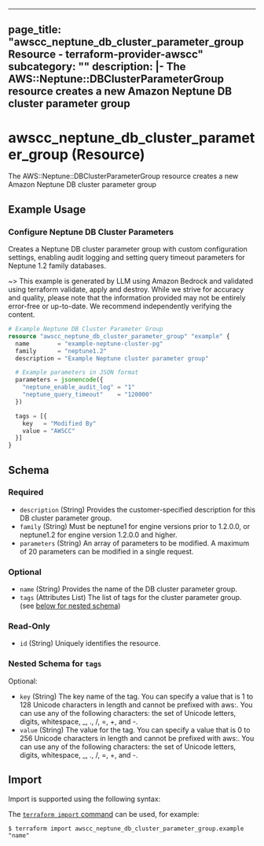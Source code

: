
---
page_title: "awscc_neptune_db_cluster_parameter_group Resource - terraform-provider-awscc"
subcategory: ""
description: |-
  The AWS::Neptune::DBClusterParameterGroup resource creates a new Amazon Neptune DB cluster parameter group
---

# awscc_neptune_db_cluster_parameter_group (Resource)

The AWS::Neptune::DBClusterParameterGroup resource creates a new Amazon Neptune DB cluster parameter group

## Example Usage

### Configure Neptune DB Cluster Parameters

Creates a Neptune DB cluster parameter group with custom configuration settings, enabling audit logging and setting query timeout parameters for Neptune 1.2 family databases.

~> This example is generated by LLM using Amazon Bedrock and validated using terraform validate, apply and destroy. While we strive for accuracy and quality, please note that the information provided may not be entirely error-free or up-to-date. We recommend independently verifying the content.

```terraform
# Example Neptune DB Cluster Parameter Group
resource "awscc_neptune_db_cluster_parameter_group" "example" {
  name        = "example-neptune-cluster-pg"
  family      = "neptune1.2"
  description = "Example Neptune cluster parameter group"

  # Example parameters in JSON format
  parameters = jsonencode({
    "neptune_enable_audit_log" = "1"
    "neptune_query_timeout"    = "120000"
  })

  tags = [{
    key   = "Modified By"
    value = "AWSCC"
  }]
}
```

<!-- schema generated by tfplugindocs -->
## Schema

### Required

- `description` (String) Provides the customer-specified description for this DB cluster parameter group.
- `family` (String) Must be neptune1 for engine versions prior to 1.2.0.0, or neptune1.2 for engine version 1.2.0.0 and higher.
- `parameters` (String) An array of parameters to be modified. A maximum of 20 parameters can be modified in a single request.

### Optional

- `name` (String) Provides the name of the DB cluster parameter group.
- `tags` (Attributes List) The list of tags for the cluster parameter group. (see [below for nested schema](#nestedatt--tags))

### Read-Only

- `id` (String) Uniquely identifies the resource.

<a id="nestedatt--tags"></a>
### Nested Schema for `tags`

Optional:

- `key` (String) The key name of the tag. You can specify a value that is 1 to 128 Unicode characters in length and cannot be prefixed with aws:. You can use any of the following characters: the set of Unicode letters, digits, whitespace, _, ., /, =, +, and -.
- `value` (String) The value for the tag. You can specify a value that is 0 to 256 Unicode characters in length and cannot be prefixed with aws:. You can use any of the following characters: the set of Unicode letters, digits, whitespace, _, ., /, =, +, and -.

## Import

Import is supported using the following syntax:

The [`terraform import` command](https://developer.hashicorp.com/terraform/cli/commands/import) can be used, for example:

```shell
$ terraform import awscc_neptune_db_cluster_parameter_group.example "name"
```
